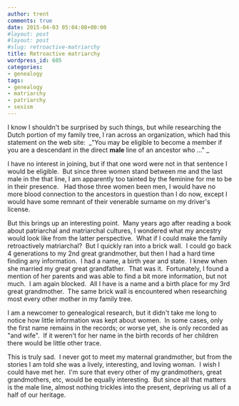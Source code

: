 ```yaml
---
author: trent
comments: true
date: 2015-04-03 05:04:08+00:00
#layout: post
#layout: post
#slug: retroactive-matriarchy
title: Retroactive matriarchy
wordpress_id: 605
categories:
- genealogy
tags:
- genealogy
- matriarchy
- patriarchy
- sexism
---
```


I know I shouldn't be surprised by such things, but while researching the Dutch portion of my family tree, I ran across an organization, which had this statement on the web site:  _"You may be eligible to become a member if you are a descendant in the direct **male** line of an ancestor who ..."
_

I have no interest in joining, but if that one word were not in that sentence I would be eligible.  But since three women stand between me and the last male in the that line, I am apparently too tainted by the feminine for me to be in their presence.   Had those three women been men, I would have no more blood connection to the ancestors in question than I do now, except I would have some remnant of their venerable surname on my driver's license.

But this brings up an interesting point.  Many years ago after reading a book about patriarchal and matriarchal cultures, I wondered what my ancestry would look like from the latter perspective.  What if I could make the family retroactively matriarchal?  But I quickly ran into a brick wall.  I could go back 4 generations to my 2nd great grandmother, but then I had a hard time finding any information.  I had a name, a birth year and state.  I knew when she married my great great grandfather.  That was it.  Fortunately, I found a mention of her parents and was able to find a bit more information, but not much.  I am again blocked.  All I have is a name and a birth place for my 3rd great grandmother.  The same brick wall is encountered when researching most every other mother in my family tree.

I am a newcomer to genealogical research, but it didn't take me long to notice how little information was kept about women.  In some cases, only the first name remains in the records; or worse yet, she is only recorded as "and wife".  If it weren't for her name in the birth records of her children there would be little other trace.

This is truly sad.  I never got to meet my maternal grandmother, but from the stories I am told she was a lively, interesting, and loving woman.  I wish I could have met her.  I'm sure that every other of my grandmothers, great grandmothers, etc, would be equally interesting.  But since all that matters is the male line, almost nothing trickles into the present, depriving us all of a half of our heritage.
